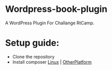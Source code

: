 # Wordpress-book-plugin
A WordPress Plugin For Challange RtCamp.

# Setup guide:
   + Clone the repository
   + Install composer [Linux](https://www.digitalocean.com/community/tutorials/how-to-install-and-use-composer-on-ubuntu-18-04)         | [OtherPlatform](https://getcomposer.org/)
   
   
   

 
